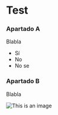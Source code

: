 # Test

### Apartado A

Blabla

* Sí
* No
* No se

### Apartado B

Blabla


![This is an image](https://statics.memondo.com/p/s1/mmds/2020/06/MMD_1106730_6f6ecb79194e4203b64825a5a0a60ff1_futbol_messi_chiquito_vs_alaves_thumb_fb.jpg?cb=9396349)
